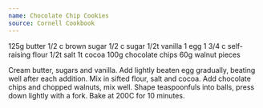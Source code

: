 ```yaml
---
name: Chocolate Chip Cookies
source: Cornell Cookbook
---
```


125g butter
1/2 c brown sugar
1/2 c sugar
1/2t vanilla
1 egg
1 3/4 c self-raising flour
1/2t salt
1t cocoa
100g chocolate chips
60g walnut pieces

Cream butter, sugars and vanilla.  Add lightly beaten egg gradually, beating well after each addition.  Mix in sifted flour, salt and cocoa.  Add chocolate chips and chopped walnuts, mix well.  Shape teaspoonfuls into balls, press down lightly with a fork.  Bake at 200C for 10 minutes.

